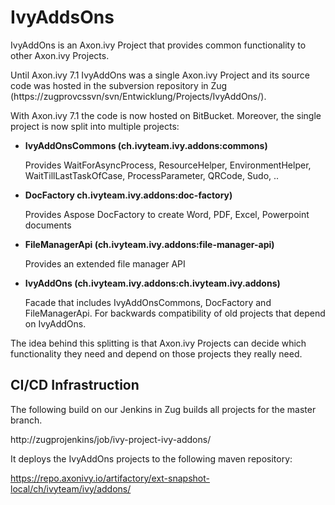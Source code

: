 # IvyAddsOns #

IvyAddOns is an Axon.ivy Project that provides common functionality to other Axon.ivy Projects. 

Until Axon.ivy 7.1 IvyAddOns was a single Axon.ivy Project and its source code was
hosted in the subversion repository in Zug (https://zugprovcssvn/svn/Entwicklung/Projects/IvyAddOns/).

With Axon.ivy 7.1 the code is now hosted on BitBucket. Moreover, the single project is now split into multiple projects:

* **IvyAddOnsCommons (ch.ivyteam.ivy.addons:commons)**
  
  Provides WaitForAsyncProcess, ResourceHelper, EnvironmentHelper, WaitTillLastTaskOfCase, ProcessParameter, QRCode, Sudo, ..

* **DocFactory ch.ivyteam.ivy.addons:doc-factory)**

  Provides Aspose DocFactory to create Word, PDF, Excel, Powerpoint documents

* **FileManagerApi (ch.ivyteam.ivy.addons:file-manager-api)**

  Provides an extended file manager API

* **IvyAddOns (ch.ivyteam.ivy.addons:ch.ivyteam.ivy.addons)**

  Facade that includes IvyAddOnsCommons, DocFactory and FileManagerApi. For backwards compatibility of old projects that depend on IvyAddOns.

The idea behind this splitting is that Axon.ivy Projects can decide which functionality they need and depend on those projects they really need.

## CI/CD Infrastruction ##

The following build on our Jenkins in Zug builds all projects for the master branch.

http://zugprojenkins/job/ivy-project-ivy-addons/

It deploys the IvyAddOns projects to the following maven repository:

https://repo.axonivy.io/artifactory/ext-snapshot-local/ch/ivyteam/ivy/addons/

